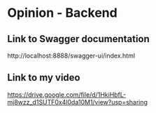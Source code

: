 # Opinion - Backend

## Link to Swagger documentation
http://localhost:8888/swagger-ui/index.html

## Link to my video 
https://drive.google.com/file/d/1HkiHbfL-mj8wzz_d1SUTF0x4l0da10M1/view?usp=sharing

